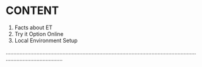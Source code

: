 # CONTENT

1. Facts about ET
2. Try it Option Online 
3. Local Environment Setup

.................................................................................................................................................................
